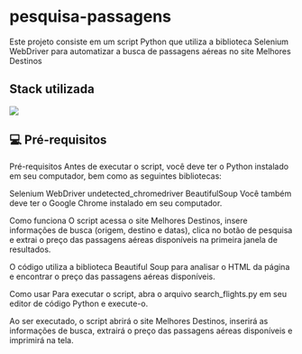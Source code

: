 # pesquisa-passagens
Este projeto consiste em um script Python que utiliza a biblioteca Selenium WebDriver para automatizar a busca de passagens aéreas no site Melhores Destinos


## Stack utilizada

![](https://img.shields.io/badge/Python-3776AB?style=for-the-badge&logo=python&logoColor=white)


## 💻 Pré-requisitos

Pré-requisitos
Antes de executar o script, você deve ter o Python instalado em seu computador, bem como as seguintes bibliotecas:

Selenium WebDriver
undetected_chromedriver
BeautifulSoup
Você também deve ter o Google Chrome instalado em seu computador.


Como funciona
O script acessa o site Melhores Destinos, insere informações de busca (origem, destino e datas), clica no botão de pesquisa e extrai o preço das passagens aéreas disponíveis na primeira janela de resultados.

O código utiliza a biblioteca Beautiful Soup para analisar o HTML da página e encontrar o preço das passagens aéreas disponíveis.

Como usar
Para executar o script, abra o arquivo search_flights.py em seu editor de código Python e execute-o.

Ao ser executado, o script abrirá o site Melhores Destinos, inserirá as informações de busca, extrairá o preço das passagens aéreas disponíveis e imprimirá na tela.
